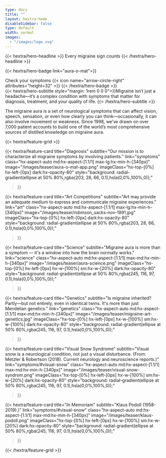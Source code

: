 ```yaml
---
type: docs
title: ""
layout: hextra-home
disableSidebar: false
type: default
width: normal
images:
  - "/images/logo.svg"
---
```



<!-- markdownlint-disable MD033 MD034-->

<div class="hx-mt-6 hx-mb-6">
{{< hextra/hero-headline >}}
    Every migraine sign counts
{{< /hextra/hero-headline >}}
</div>




{{< hextra/hero-badge link="aura-o-mat">}}
  <div class="hx-w-2 hx-h-2 hx-rounded-full hx-bg-primary-400"></div>
  <span class="hx-text-lg">Check your symptoms</span>
  {{< icon name="arrow-circle-right" attributes="height=32" >}}
{{< /hextra/hero-badge >}}


<div class="hx-mb-12">
{{< hextra/hero-subtitle style="margin: 1rem 0 0 0">}}Migraine isn’t just a headache—it’s a complex condition with symptoms that matter for diagnosis, treatment, and your quality of life.
    {{< /hextra/hero-subtitle >}}
</div>



The migraine aura is a set of neurological symptoms that can affect vision, speech, sensation, or even how clearly you can think—occasionally, it can also involve movement or weakness. Since 1998, we’ve drawn on over 7,000 patient accounts to build one of the world’s most comprehensive sources of distilled knowledge on migraine aura.






<div class="hx-mt-6"></div>


{{< hextra/feature-grid >}}



  {{< hextra/feature-card
    title="Diagnosis"
    subtitle="Our mission is to characterize all migraine symptoms by involving patients."
    link="symptoms"
    class="hx-aspect-auto md:hx-aspect-[1.1/1] max-lg:hx-min-h-[340px]"
    image="/images/teaser/aura-o-mat-app.png"
    imageClass="hx-top-[0%] hx-left-[0px]  dark:hx-opacity-80"
    style="background: radial-gradient(ellipse at 50% 80%,rgba(203, 28, 66, 0.1),hsla(0,0%,100%,0));"
  >}}

  {{< hextra/feature-card
    title="Art Competitions"
    subtitle="Art may provide an adequate medium to express and communicate migraine experiences."
    link="art"
    class="hx-aspect-auto md:hx-aspect-[1.1/1] max-lg:hx-min-h-[340px]"
    image="/images/teaser/robinson_sacks-nov-1991.jpg"
    imageClass="hx-top-[0%] hx-left-[0px]  dark:hx-opacity-80"
    style="background: radial-gradient(ellipse at 50% 80%,rgba(203, 28, 66, 0.1),hsla(0,0%,100%,0));"
  >}}


<!--

  {{< hextra/feature-card
    title="Quantified Self"
    subtitle="Simple ways to measure you migraine aura and learn about your brain."
    link="doc/reference/reference-environment-variables"
    class="hx-aspect-auto md:hx-aspect-[1.1/1] max-md:hx-min-h-[340px]"
    image="/images/teaser/hassenstein-measurements.jpg"
    imageClass="hx-top-[0%] hx-left-[0px] dark:hx-opacity-80"
    style="background: radial-gradient(ellipse at 50% 80%,rgba(58, 56, 113, 0.1),hsla(0,0%,100%,0));"
  >}}




  {{< hextra/feature-card
    title="Treatment"
    subtitle="Drugs, neuromodulation, and digital therapeutics, many options are available."
    link="tx"
    class="hx-aspect-auto md:hx-aspect-[1.1/1] max-lg:hx-min-h-[340px]"
    image="/images/teaser/elektrisches-kopfbad.png"
    imageClass="hx-top-[0%] hx-left-[0px]  dark:hx-opacity-80"
    style="background: radial-gradient(ellipse at 50% 80%,rgba(203, 28, 66, 0.1),hsla(0,0%,100%,0));"
  >}}

-->


  {{< hextra/feature-card
    title="Science"
    subtitle="Migraine aura is more than a symptom — it's a window into how the brain normally works."
    link="science"
    class="hx-aspect-auto md:hx-aspect-[1.1/1] max-md:hx-min-h-[340px]"
    image="/images/teaser/aura-science.png"
    imageClass="hx-top-[0%] hx-left-[0px]  hx-w-[100%] sm:hx-w-[20%] dark:hx-opacity-80"
    style="background: radial-gradient(ellipse at 50% 80%,rgba(245, 116, 97, 0.1),hsla(0,0%,100%,0));"
  >}}

  {{< hextra/feature-card
    title="Genetics"
    subtitle="Is migraine inherited? Partly—but not entirely, even in identical twins. It's more than just Mendelian genetics."
    link="genetics"
    class="hx-aspect-auto md:hx-aspect-[1.1/1] max-md:hx-min-h-[340px]"
    image="/images/teaser/migraine-art-genetics.jpg"
    imageClass="hx-top-[0%] hx-left-[0px] hx-w-[100%] sm:hx-w-[100%] dark:hx-opacity-80"
    style="background: radial-gradient(ellipse at 50% 80%,rgba(245, 116, 97, 0.1),hsla(0,0%,100%,0));"
  >}}


  {{< hextra/feature-card
    title="Visual Snow Syndrome"
    subtitle="Visual snow is a neurological condition, not just a visual disturbance. (From: Metzler & Robertson (2018). Current neurology and neuroscience reports.)"
    link="symptoms/#visual-snow"
    class="hx-aspect-auto md:hx-aspect-[1.1/1] max-md:hx-min-h-[340px]"
    image="/images/teaser/visual-snow-syndrom.png"
    imageClass="hx-top-[0%] hx-left-[0px]  hx-w-[100%] sm:hx-w-[20%] dark:hx-opacity-80"
    style="background: radial-gradient(ellipse at 50% 80%,rgba(245, 116, 97, 0.1),hsla(0,0%,100%,0));"
  >}}

  {{< hextra/feature-card
    title="In Memoriam"
    subtitle="Klaus Podoll (1958-2019).)"
    link="symptoms/#visual-snow"
    class="hx-aspect-auto md:hx-aspect-[1.1/1] max-md:hx-min-h-[340px]"
    image="/images/teaser/klaus-podoll.png"
    imageClass="hx-top-[0%] hx-left-[0px]  hx-w-[100%] sm:hx-w-[20%] dark:hx-opacity-80"
    style="background: radial-gradient(ellipse at 50% 80%,rgba(245, 116, 97, 0.1),hsla(0,0%,100%,0));"
  >}}








{{< /hextra/feature-grid >}}

